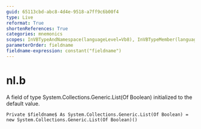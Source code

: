 ```yaml
---
guid: 65113cbd-abc8-4d4e-9518-a7ff9c6b00f4
type: Live
reformat: True
shortenReferences: True
categories: mnemonics
scopes: InVBTypeAndNamespace(languageLevel=Vb8), InVBTypeMember(languageLevel=Vb8)
parameterOrder: fieldname
fieldname-expression: constant("fieldname")
---
```


# nl.b

A field of type System.Collections.Generic.List(Of Boolean) initialized to the default value.

```
Private $fieldname$ As System.Collections.Generic.List(Of Boolean) = new System.Collections.Generic.List(Of Boolean)()
```

